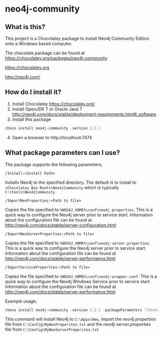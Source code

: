 neo4j-community
==========================

## What is this?
This project is a Chocolatey package to install Neo4j Community Edition onto a Windows based computer.

The chocolate package can be found at https://chocolatey.org/packages/neo4j-community

https://chocolatey.org

http://neo4j.com/

## How do I install it?
1. Install Chocolatey https://chocolatey.org/
2. Install OpenJDK 7 or Oracle Java 7 http://neo4j.com/docs/stable/deployment-requirements.html#_software
3. Install this package
```powershell
choco install neo4j-community -version 2.2.1
```
4. Open a browser to http://localhost:7474

## What package parameters can I use?
The package supports the following parameters;

```
/Install:<Install Path>
```
Installs Neo4j to the specified directory.  The default is to install to `<Chocolatey Bin Root>\Neo4jCommunity` which is typically `C:\tools\Neo4jCommunity`

```
/ImportNeoProperties:<Path to file>
```
Copies the file specified to `%NEO4J_HOME%\conf\neo4j.properties`.  This is a quick way to configure the Neo4j server prior to service start.  Information about the configuration file can be found at http://neo4j.com/docs/stable/server-configuration.html

```
/ImportNeoServerProperties:<Path to file>
```
Copies the file specified to `%NEO4J_HOME%\conf\neo4j-server.properties`.  This is a quick way to configure the Neo4j server prior to service start.  Information about the configuration file can be found at http://neo4j.com/docs/stable/server-performance.html

```
/ImportServiceProperties:<Path to file>
```
Copies the file specified to `%NEO4J_HOME%\conf\neo4j-wrapper.conf`.  This is a quick way to configure the Neo4j Windows Service prior to service start.  Information about the configuration file can be found at http://neo4j.com/docs/stable/server-performance.html

Example usage;
```powershell
choco install neo4j-community -version 2.2.1 -packageParameters "/Install:C:\Apps\Neo /ImportNeoProperties:C:\Config\MyNeoProperites.txt /ImportNeoServerProperties:C:\Config\MyNeoServerProperites.txt"
```
This command will install Neo4j to `C:\Apps\Neo`, import the *neo4j.properties* file from `C:\Config\MyNeoProperites.txt` and the *neo4j-server.properties* file from `C:\Config\MyNeoServerProperites.txt`
